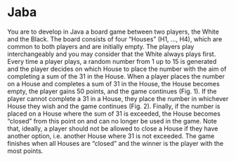 # Jaba

You are to develop in Java a board game between two players, the White and the Black. 
The board consists of four “Houses” (H1, …, H4), which are common to both players and are initially empty. The players play interchangeably and you may consider that the White always plays first. Every time a player plays, a random number from 1 up to 15 is generated and the player decides on which House to place the number with the aim of completing a sum of the 31 in the House. 
When a player places the number on a House and completes a sum of 31 in the House, the House becomes empty, the player gains 50 points, and the game continues (Fig. 1). If the player cannot complete a 31 in a House, they place the number in whichever House they wish and the game continues (Fig. 2). Finally, if the number is placed on a House where the sum of 31 is exceeded, the House becomes “closed” from this point on and can no longer be used in the game. Note that, ideally, a player should not be allowed to close a House if they have another option, i.e. another House where 31 is not exceeded. 
The game finishes when all Houses are “closed” and the winner is the player with the most points.
